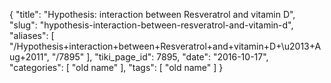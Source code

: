 {
    "title": "Hypothesis: interaction between Resveratrol and vitamin D",
    "slug": "hypothesis-interaction-between-resveratrol-and-vitamin-d",
    "aliases": [
        "/Hypothesis+interaction+between+Resveratrol+and+vitamin+D+\u2013+Aug+2011",
        "/7895"
    ],
    "tiki_page_id": 7895,
    "date": "2016-10-17",
    "categories": [
        "old name"
    ],
    "tags": [
        "old name"
    ]
}
